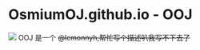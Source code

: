 # OsmiumOJ.github.io - OOJ
![](https://osmiumoj.github.io/OOJlogo.ico)
OOJ 是一个 ~~@lemonnyh,帮忙写个描述叭我写不下去了~~
